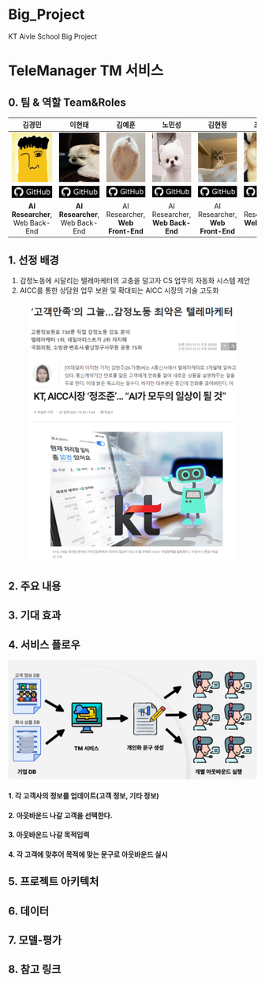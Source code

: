 # Big_Project
KT Aivle School Big Project

# TeleManager TM 서비스
## 0. 팀 & 역할 Team&Roles
|**김경민**|**이현태**|**김예훈**|**노민성**|**김현정**|**조민지**|
|:---:|:---:|:---:|:---:|:---:|:---:|
|<img src="/readme_files/GyungMin.png" width="100" height="100"/>|<img src="/readme_files/HyungTae.jpeg" width="100" height="100"/>|<img src="/readme_files/yeahun.jpeg" width="100" height="100"/>|<img src="/readme_files/minseung.png" width="100" height="100"/>|<img src="/readme_files/hyungjung.jpeg" width="100" height="100"/>|<img src="/readme_files/minG.jpeg" width="100" height="100"/>|
|[![GitHub](/readme_files/gitimage.png)](https://github.com/Leon-real)|[![GitHub](/readme_files/gitimage.png)](https://github.com/leeht0113)|[![GitHub](/readme_files/gitimage.png)](https://github.com/yhkimox)|[![GitHub](/readme_files/gitimage.png)](https://github.com/maatanyy)|[![GitHub](/readme_files/gitimage.png)](https://github.com/hyeon8922)|[![GitHub](/readme_files/gitimage.png)](https://github.com/hahahoho0320)|
|**AI Researcher**, Web Back-End|**AI Researcher**, Web Back-End|AI Researcher, **Web Front-End**|AI Researcher, **Web Back-End**|AI Researcher, **Web Front-End**|AI Researcher, **Web Back-End**|

## 1. 선정 배경
1. 감정노동에 시달리는 텔레마케터의 고충을 덜고자 CS 업무의 자동화 시스템 제안 
2. AICC를 통한 상담원 업무 보완 및 확대되는 AICC 시장의 기술 고도화
<figure class="half">  
    <a href="link"><img src="/readme_files/1_1.png"></a>  
    <a href="link"><img src="/readme_files/1_2.png"></a>
</figure>



## 2. 주요 내용
## 3. 기대 효과
## 4. 서비스 플로우
<img src="/readme_files/flow.png"/>

#### 1. 각 고객사의 정보를 업데이트(고객 정보, 기타 정보)
#### 2. 아웃바운드 나갈 고객을 선택한다.
#### 3. 아웃바운드 나갈 목적입력
#### 4. 각 고객에 맞추어 목적에 맞는 문구로 아웃바운드 실시

## 5. 프로젝트 아키텍처
## 6. 데이터
## 7. 모델-평가
## 8. 참고 링크







